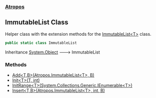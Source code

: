 ### [Atropos](./Atropos.md 'Atropos')
## ImmutableList Class
Helper class with the extension methods for the [ImmutableList&lt;T&gt;](./ImmutableList-T-.md 'Atropos.ImmutableList&lt;T&gt;') class.  
```csharp
public static class ImmutableList
```
Inheritance [System.Object](https://docs.microsoft.com/en-us/dotnet/api/System.Object 'System.Object') &#129106; ImmutableList  
### Methods
- [Add&lt;T,B&gt;(Atropos.ImmutableList&lt;T&gt;, B)](./ImmutableList-Add-T_B-(thisImmutableList-T-_B).md 'Atropos.ImmutableList.Add&lt;T,B&gt;(Atropos.ImmutableList&lt;T&gt;, B)')
- [Init&lt;T&gt;(T, int)](./ImmutableList-Init-T-(T_int).md 'Atropos.ImmutableList.Init&lt;T&gt;(T, int)')
- [InitRange&lt;T&gt;(System.Collections.Generic.IEnumerable&lt;T&gt;)](./ImmutableList-InitRange-T-(IEnumerable-T-).md 'Atropos.ImmutableList.InitRange&lt;T&gt;(System.Collections.Generic.IEnumerable&lt;T&gt;)')
- [Insert&lt;T,B&gt;(Atropos.ImmutableList&lt;T&gt;, int, B)](./ImmutableList-Insert-T_B-(thisImmutableList-T-_int_B).md 'Atropos.ImmutableList.Insert&lt;T,B&gt;(Atropos.ImmutableList&lt;T&gt;, int, B)')
